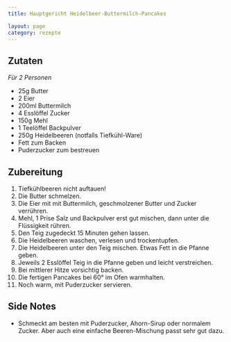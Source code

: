 ```yaml
---
title: Hauptgericht Heidelbeer-Buttermilch-Pancakes

layout: page
category: rezepte
---
```


Zutaten
-------
*Für 2 Personen*

- 25g Butter
- 2 Eier
- 200ml Buttermilch
- 4 Esslöffel Zucker
- 150g Mehl
- 1 Teelöffel Backpulver
- 250g Heidelbeeren (notfalls Tiefkühl-Ware)
- Fett zum Backen
- Puderzucker zum bestreuen

Zubereitung
-----------
1. Tiefkühlbeeren nicht auftauen!
2. Die Butter schmelzen.
3. Die Eier mit mit Buttermilch, geschmolzener Butter und Zucker verrühren.
4. Mehl, 1 Prise Salz und Backpulver erst gut mischen, dann unter die Flüssigkeit rühren.
5. Den Teig zugedeckt 15 Minuten gehen lassen.
6. Die Heidelbeeren waschen, verlesen und trockentupfen.
7. Die Heidelbeeren unter den Teig mischen. Etwas Fett in die Pfanne geben.
8. Jeweils 2 Esslöffel Teig in die Pfanne geben und leicht verstreichen.
9. Bei mittlerer Hitze vorsichtig backen.
10. Die fertigen Pancakes bei 60° im Ofen warmhalten.
11. Noch warm, mit Puderzucker servieren.

Side Notes
----------
- Schmeckt am besten mit Puderzucker, Ahorn-Sirup oder normalem Zucker. Aber auch eine einfache Beeren-Mischung passt sehr gut dazu.
